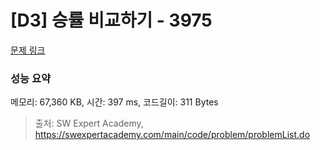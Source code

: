 # [D3] 승률 비교하기 - 3975 

[문제 링크](https://swexpertacademy.com/main/code/problem/problemDetail.do?contestProbId=AWIX_iFqjg4DFAVH) 

### 성능 요약

메모리: 67,360 KB, 시간: 397 ms, 코드길이: 311 Bytes



> 출처: SW Expert Academy, https://swexpertacademy.com/main/code/problem/problemList.do